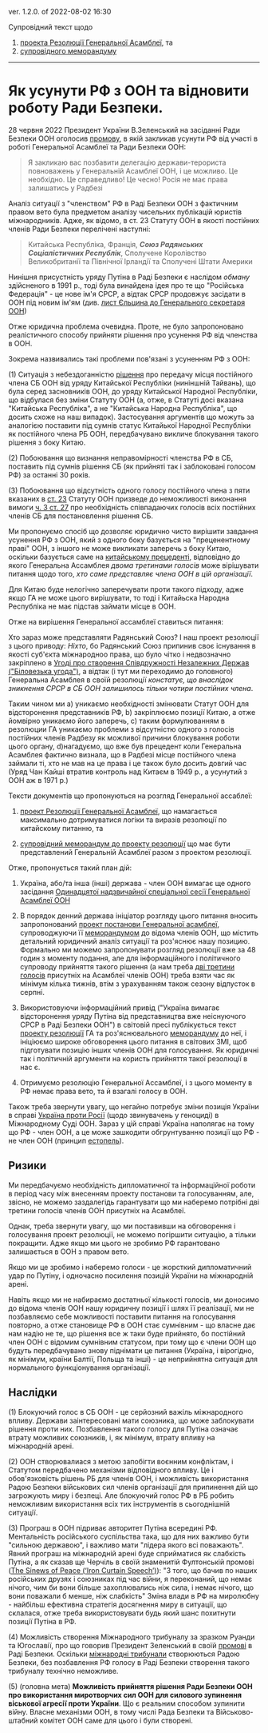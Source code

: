 ver. 1.2.0. of 2022-08-02 16:30


Супровідний текст  щодо 
1) [проекта Резолюції Генеральної Асамблеї](/GA_Resolution.md), та 
2) [супровідного меморандуму](/Explanatory_memorandum.md) 

-------------------------------

# Як усунути РФ з ООН та відновити роботу Ради Безпеки. 

28 червня 2022 Президент України В.Зеленський на засіданні Ради Безпеки ООН оголосив [промову](https://www.president.gov.ua/news/potribno-shob-rosiya-pripinila-vbivati-lyudej-potribno-prity-76109), в якій закликав усунути РФ від участі в роботі Генеральної Асамблеї та Ради Безпеки ООН: 

> Я закликаю вас позбавити делегацію держави-терориста повноважень у Генеральній Асамблеї ООН, і це можливо. Це необхідно. Це справедливо! Це чесно! Росія не має права залишатись у Радбезі 

Аналіз ситуації з "членством" РФ в Раді Безпеки ООН з фактичним правом вето була предметом аналізу чисельних публікацій юристів міжнародників. Адже, як відомо, в ст. 23 Статуту ООН в якості постійних членів Ради Безпеки перелічені наступні:

> Китайська Республіка, Франція, ***Союз Радянських Соціалістичних
> Республік***, Сполучене Королівство Великобританії та Північної
> Ірландії та Сполучені Штати Америки

Нинішня присустність уряду Путіна в Раді Безпеки є наслідом *обману* здійсненого в 1991 р., тоді була винайдена ідея про те що "Російська Федерація" - це нове ім'я СРСР, а відтак СРСР продовжує засідати в ООН під новим ім'ям (див. [лист Єльцина до Генерального секретаря ООН](https://ru.wikisource.org/wiki/%D0%9F%D0%B8%D1%81%D1%8C%D0%BC%D0%BE_%D0%9F%D1%80%D0%B5%D0%B7%D0%B8%D0%B4%D0%B5%D0%BD%D1%82%D0%B0_%D0%A0%D0%A1%D0%A4%D0%A1%D0%A0_%D0%93%D0%B5%D0%BD%D0%B5%D1%80%D0%B0%D0%BB%D1%8C%D0%BD%D0%BE%D0%BC%D1%83_%D1%81%D0%B5%D0%BA%D1%80%D0%B5%D1%82%D0%B0%D1%80%D1%8E_%D0%9E%D0%9E%D0%9D_%D0%BE%D1%82_24.12.1991))

Отже юридична проблема очевидна. Проте, не було запропоновано реалістичного способу прийняти рішення про усунення РФ від членства в ООН.

Зокрема назвивались такі проблеми пов'язані з усуненням РФ з ООН:

(1)  Ситуація з небездоганністю [рішення](https://en.wikisource.org/wiki/United_Nations_General_Assembly_Resolution_2758) про передачу місця постійного члена СБ ООН від уряду Китайської Республіки (ниніншній Тайвань), що була серед засновників ООН, до уряду Китайської Народної Республіки, що відбулася без зміни Статуту ООН (а, отже, в Статуті досі вказана "Китайська Республіка", а не "Китайська Народна Республіка", що досить схоже на наш випадок). Застосування аргументів що можуть за аналогією поставити під сумнів статус Китайької Народної Республіки як постійного члена РБ ООН, передбачувано викличе блокування такого рішення з боку Китаю.

(2) Побоювання що визнання неправомірності членства РФ в СБ, поставить під сумнів рішення СБ (як прийняті так і заблоковані голосом РФ) за останні 30 років. 

(3)  Побоювання що відсутність одного голосу постійного члена з пяти вказаних в [ст. 23](https://www.un.org/en/about-us/un-charter/chapter-5) Статуту ООН призведе до неможливості виконання вимоги [ч. 3 ст. 27](https://www.un.org/en/about-us/un-charter/chapter-5) про необхідність співпадаючих голосів всіх постійних членів СБ для постановлення рішення СБ. 

Ми пропонуємо спосіб що дозволяє юридично чисто вирішити завдання усунення РФ з ООН, який з одного боку базується на "преценентному праві" ООН, з іншого не може викликати заперечь з боку Китаю, оскільки базується саме на [китайському прецеденті](https://ru.wikipedia.org/wiki/%D0%A0%D0%B5%D0%B7%D0%BE%D0%BB%D1%8E%D1%86%D0%B8%D1%8F_%D0%93%D0%B5%D0%BD%D0%B5%D1%80%D0%B0%D0%BB%D1%8C%D0%BD%D0%BE%D0%B9_%D0%90%D1%81%D1%81%D0%B0%D0%BC%D0%B1%D0%BB%D0%B5%D0%B8_%D0%9E%D0%9E%D0%9D_2758), відповідно до якого Генеральна Ассамблея *двома третинами голосів* може вірішувати питання щодо того, *хто саме представляє члена ООН в цій організації*. 

Для Китаю буде нелогічно заперечувати проти такого підходу, адже якщо ГА не може цього вирішувати, то тоді і Китайьска Народна Республіка не має підстав займати місце в ООН. 

Отже на вирішення Генеральної ассамблеї ставиться питання: 

Хто зараз може представляти Радянський Союз? І наш проект резолюції з цього приводу: *Ніхто*, бо Радянський Союз припинив своє існування в якості суб'єкта міжнародноо права, що було чітко і недвозначно закріплено в [Угоді про створення Співдружності Незалежних Держав ("Біловезька угода")](https://ru.wikisource.org/wiki/%D0%A1%D0%BE%D0%B3%D0%BB%D0%B0%D1%88%D0%B5%D0%BD%D0%B8%D0%B5_%D0%BE_%D1%81%D0%BE%D0%B7%D0%B4%D0%B0%D0%BD%D0%B8%D0%B8_%D0%A1%D0%BE%D0%B4%D1%80%D1%83%D0%B6%D0%B5%D1%81%D1%82%D0%B2%D0%B0_%D0%9D%D0%B5%D0%B7%D0%B0%D0%B2%D0%B8%D1%81%D0%B8%D0%BC%D1%8B%D1%85_%D0%93%D0%BE%D1%81%D1%83%D0%B4%D0%B0%D1%80%D1%81%D1%82%D0%B2), а відтак (і тут ми переходимо до головного) Генеральна Асамблея в своїй резолюції *констатує, що внаслідок зникнення СРСР в СБ ООН залишилось тільки чотири постійних члена*. 

Таким чином ми a) уникаємо необхідності змінювати Статут ООН для відсторонення представників РФ, b) закріплюємо позиції Китаю, а отже йомвірно уникаємо його заперечь, c) таким формулюванням в резолюции ГА уникаємо проблеми з відсутністю одного з голосів постійних членів Радбезу як можливої причини блокування роботи цього органу, d)нагадуємо, що вже був прецедент коли Генеральна Асамблея фактично визнала, що в Радбезі місце постійного члена займали ті, хто не мав на це права і це також було досить довгий час (Уряд Чан Кайші втратив контроль над Китаєм в
1949 р., а усунутий з ООН аж в 1971 р.)

Тексти документів що пропонуються на розгляд Генеральної ассаблеї: 

1) [проект Резолюції Генеральної Асамблеї](https://gist.github.com/ageyev/aa81709d15086b2f1390463c55787194), що намагається максимально дотримуватися логіки та виразів резолюції по китайскому питанню, та 

2) [супровідний меморандум до проекту резолюції](https://gist.github.com/ageyev/1e1c1bd3b51df6da2dbda0747d30e0ba) що має бути представлений Генеральній Асамблеї разом з проектом резолюції. 

Отже, пропонується такий план дій: 

1. Україна, або/та інша (інші) держава - член ООН вимагає ще одного засідання [Одинадцятої надзвичайної спеціальної сесії Генеральної Асамблеї ООН](https://uk.wikipedia.org/wiki/%D0%9E%D0%B4%D0%B8%D0%BD%D0%B0%D0%B4%D1%86%D1%8F%D1%82%D0%B0_%D0%BD%D0%B0%D0%B4%D0%B7%D0%B2%D0%B8%D1%87%D0%B0%D0%B9%D0%BD%D0%B0_%D1%81%D0%BF%D0%B5%D1%86%D1%96%D0%B0%D0%BB%D1%8C%D0%BD%D0%B0_%D1%81%D0%B5%D1%81%D1%96%D1%8F_%D0%93%D0%B5%D0%BD%D0%B5%D1%80%D0%B0%D0%BB%D1%8C%D0%BD%D0%BE%D1%97_%D0%90%D1%81%D0%B0%D0%BC%D0%B1%D0%BB%D0%B5%D1%97_%D0%9E%D0%9E%D0%9D)

2. В порядок денний держава ініціатор розгляду цього питання вносить запропонований [проект постанови Генеральної асамблеї](https://gist.github.com/ageyev/aa81709d15086b2f1390463c55787194), супроводжуючи її [меморандумом](https://gist.github.com/ageyev/1e1c1bd3b51df6da2dbda0747d30e0ba) до відома членів ООН, що містить детальний юридичний аналіз ситуації та роз'яснює нашу позицию. Формально ми можемо запропонувати розгляд резолюції вже за 48 годин з моменту подання, але для інформаційного і політичного супроводу прийняття такого рішення (а нам треба [дві третини голосів](https://en.wikisource.org/wiki/Charter_of_the_United_Nations#Article_18) присутніх на Асамблеї членів ООН) треба взяти час як мінімум кілька тижнів, втім з урахуванням також сезону відпусток в серпні. 

3. Використовуючи інформаційний привід ("Україна вимагає відсторонення уряду Путіна від представництва вже неіснуючого СРСР в Раді Безпеки ООН") в світовій пресі публікується текст [проекту резолюції](https://gist.github.com/ageyev/aa81709d15086b2f1390463c55787194) ГА та роз'яснювального [меморандуму](https://gist.github.com/ageyev/1e1c1bd3b51df6da2dbda0747d30e0ba) до неї, і ініціюємо широке обговорення цього питання в світових ЗМІ, щоб підготувати позицію інших членів ООН для голосування. Як юридичні так і політичній аргументи на користь прийняття такої резолюції в нас є. 

4. Отримуємо резолюцію Генеральної Ассамблеї, і з цього моменту в РФ немає права вето, та й взагалі голосу в ООН.

Також треба звернути увагу, що негайно потребує зміни позиція України в справі
[Україна проти Росії](https://www.icj-cij.org/en/case/182) (щодо звинувачень у геноциді) в Міжнародному Суді ООН. Зараз у цій справі Україна наполягає на тому що РФ - член ООН, а це може зашкодити обгрунтуванню позиції що РФ - не член ООН (принцип [естопель](https://uk.wikipedia.org/wiki/%D0%95%D1%81%D1%82%D0%BE%D0%BF%D0%B5%D0%BB%D1%8C)).

## Ризики 

Ми передбачуємо необхідність дипломатичної та інформаційної роботи в період часу між внесенням проекту постанови та голосуванням, але, звісно, не можемо заздалегідь гарантувати що ми наберемо потрібні дві третини голосів членів ООН присутніх на Асамблеї. 

Однак, треба звернути увагу, що ми поставивши на обговорення і голосування проект резолюції, не можемо погіршити ситуацію, а тільки покращити. Адже якщо ми цього не зробимо РФ гарантовано залишається в ООН з правом вето. 

Якщо ми це зробимо і наберемо голоси - це жорсткий дипломатичний удар по Путіну, і одночасно посилення позицій України на міжнародній арені. 

Навіть якщо ми не набираємо достатньої кількості голосів, ми доносимо до відома членів ООН нашу юридичну позиції і шлях її реалізації, ми не позбавляємо себе можливості поставити питання на голосування повторно, а отже становище РФ в ООН стає сумнівним  - що власне дає нам надію не те, що рішення все ж таки буде прийнято, бо постійний член ООН с відомим сумнівним статусом, при тому що є члени ООН що будуть передбачувано знову піднімати це питання (Україна, і вірогідно, як мінімум, країни Балтії, Польща та інші) - це неприйнятна ситуація для нормального функціонування організації. 

## Наслідки

(1) Блокуючий голос в СБ ООН - це серйозний важіль міжнародного впливу. Держави заінтересовані мати союзника, що може заблокувати рішення проти них. Позбавлення такого голосу для Путіна означає втрату можливих союзників, і, як мінімум, втрату впливу на міжнародній арені. 

(2) ООН створювалиася з метою запобігти воєнним конфліктам, і Статутом передбачено механізми відповідного впливу. Це і обов'язковість рішень РБ для членів ООН, і можливість використання Радою Безпеки військових сил членів організації для припинення дій що загрожують миру і безпеці. Але блокуючий голос РФ в РБ робить неможливим використання всіх тих інструментів в сьогоднішній ситуації. 

(3) Програш в ООН підриває авторитет Путіна всередині РФ. Ментальність російського суспільства така, що для них важливо бути "сильною державою", і важливо мати "лідера якого всі поважають". Явний програш на міжнародній арені буде сприйматися як слабкість Путіна, а як сказав ще Черчіль в своїй знаменитій Фултонській промові ([The Sinews of Peace (‘Iron Curtain Speech’)](https://winstonchurchill.org/resources/speeches/1946-1963-elder-statesman/the-sinews-of-peace/)): "З того, що бачив по наших російських друзях і союзниках під час війни, я переконаний, що немає нічого, чим би вони більше захоплювались ніж сила, і немає нічого, що вони поважали б менше, ніж слабкість"
Зміна влади в РФ на миролюбну - найбільш ефективна стратегія досягнення миру в ситуації, що склалася, отже треба використовувати будь який шанс похитнути позиції Путіна в РФ. 

(4) Можливість створення Міжнародного трибуналу за зразком Руанди та Югославії, про що говорив Президент Зеленський в своїй [промові](https://www.president.gov.ua/news/potribno-shob-rosiya-pripinila-vbivati-lyudej-potribno-prity-76109) в Раді Безпеки. Оскільки [міжнародні трибунали](https://www.un.org/securitycouncil/ru/content/repertoire/international-tribunals) створюються Радою Безпеки, без позбавлення РФ голосу в Раді Безпеки створення такого трибуналу технічно неможливе. 

(5) (головна мета) **Можливість прийняття рішення Ради Безпеки ООН про використання миротворчих сил ООН для силового зупинення віськової агресії проти України**. Що є реальним способом зупинити війну. Власне механізми ООН, в тому числі Рада Безпеки та Військово-штабний комітет ООН саме для цього і були створені. 

